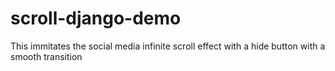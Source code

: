 # scroll-django-demo
This immitates the social media infinite scroll effect with a hide button with a smooth transition
